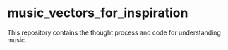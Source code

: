# music_vectors_for_inspiration
This repository contains the thought process and code for understanding music. 
